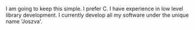 I am going to keep this simple. I prefer C. I have experience in low level library development. I currently develop all my software under the unique name 'Joszva'.
